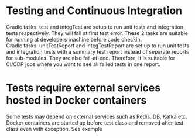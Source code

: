 # Testing and Continuous Integration
Gradle tasks: test and integTest are setup to run unit tests and integration tests respectively. They will fail at first test error.
These 2 tasks are suitable for running at developers machine before code checkin.<br>
Gradle tasks: unitTestReport and integTestReport are set up to run unit tests and integration tests with a summary test report instead of separate reports for sub-modules.
They are also fail-at-end. Therefore, it is suitable for CI/CDP jobs where you want to see all failed tests in one report.
# Tests require external services hosted in Docker containers
Some tests may depend on external services such as Redis, DB, Kafka etc. Docker containers are started up before test class and removed after test class even with exception.
See example 